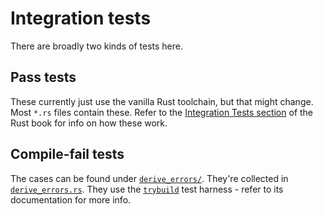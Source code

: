# Integration tests

There are broadly two kinds of tests here.

## Pass tests

These currently just use the vanilla Rust toolchain, but that might change. Most
`*.rs` files contain these. Refer to the
[Integration Tests section](https://doc.rust-lang.org/book/ch11-03-test-organization.html#integration-tests)
of the Rust book for info on how these work.

## Compile-fail tests

The cases can be found under [`derive_errors/`](derive_errors). They're
collected in [`derive_errors.rs`](derive_errors.rs). They use the
[`trybuild`](https://github.com/dtolnay/trybuild) test harness - refer to its
documentation for more info.
